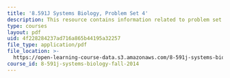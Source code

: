 ```yaml
---
title: '8.591J Systems Biology, Problem Set 4'
description: This resource contains information related to problem set 4.
type: courses
layout: pdf
uid: 4f228284237ad716a865b44195a32257
file_type: application/pdf
file_location: >-
  https://open-learning-course-data.s3.amazonaws.com/8-591j-systems-biology-fall-2014/4f228284237ad716a865b44195a32257_MIT8_591JF14_ProblemSet4.pdf
course_id: 8-591j-systems-biology-fall-2014
---
```

